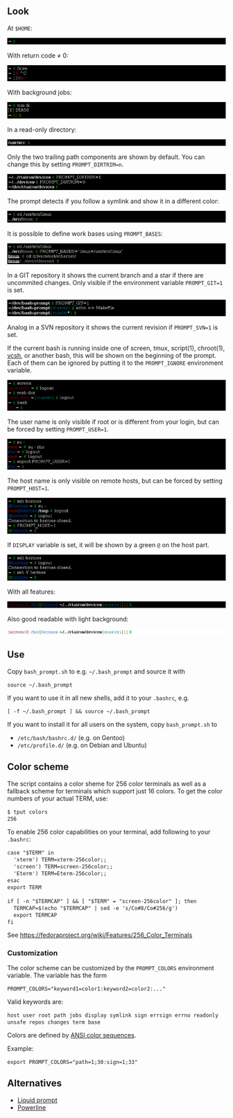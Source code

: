 ## Look
At `$HOME`:

![~ $](images/base.png)

With return code &ne; 0:

![~ 1$](images/errno.png)

With background jobs:

![~[1] $](images/bg.png)

In a read-only directory:

![:/usr/src $](images/ro.png)

Only the two trailing path components are shown by default. You can change this by setting `PROMPT_DIRTRIM=n`.

![Dirtrim](images/path.png)

The prompt detects if you follow a symlink and show it in a different color:

![Symlink](images/symlink.png)

It is possible to define work bases using `PROMPT_BASES`:

![Work bases](images/bases.png)

In a GIT repository it shows the current branch and a star if there are uncommited changes.
Only visible if the environment variable `PROMPT_GIT=1` is set.

![~/dev/bash-prompt{master} $](images/git.png)

Analog in a SVN repository it shows the current revision if `PROMPT_SVN=1` is set.

If the current bash is running inside one of screen, tmux, script(1), chroot(1), [vcsh](https://github.com/RichiH/vcsh/), or another bash, this will be shown on the beginning of the prompt. Each of them can be ignored by putting it to the `PROMPT_IGNORE` environment variable.

![Subshell](images/subshell.png)

The user name is only visible if root or is different from your login, but can be forced by setting `PROMPT_USER=1`.

![User](images/user.png)

The host name is only visible on remote hosts, but can be forced by setting `PROMPT_HOST=1`.

![Host](images/host.png)

If `DISPLAY` variable is set, it will be shown by a green `@` on the host part.

![Display](images/display.png)

With all features:

![Full prompt](images/full.png)

Also good readable with light background:

![White background](images/white.png)

## Use
Copy `bash_prompt.sh` to e.g. `~/.bash_prompt` and source it with
```
source ~/.bash_prompt
```

If you want to use it in all new shells, add it to your `.bashrc`, e.g.
```
[ -f ~/.bash_prompt ] && source ~/.bash_prompt
```

If you want to install it for all users on the system, copy `bash_prompt.sh` to
* `/etc/bash/bashrc.d/` (e.g. on Gentoo)
* `/etc/profile.d/` (e.g. on Debian and Ubuntu)

## Color scheme
The script contains a color sheme for 256 color terminals as well as a fallback scheme for terminals which support just 16 colors.
To get the color numbers of your actual TERM, use:
```
$ tput colors
256
```
To enable 256 color capabilities on your terminal, add following to your `.bashrc`:
```
case "$TERM" in
  'xterm') TERM=xterm-256color;;
  'screen') TERM=screen-256color;;
  'Eterm') TERM=Eterm-256color;;
esac
export TERM

if [ -n "$TERMCAP" ] && [ "$TERM" = "screen-256color" ]; then
  TERMCAP=$(echo "$TERMCAP" | sed -e 's/Co#8/Co#256/g')
  export TERMCAP
fi
```
See https://fedoraproject.org/wiki/Features/256_Color_Terminals

### Customization
The color scheme can be customized by the `PROMPT_COLORS` environment variable. The variable has the form
```
PROMPT_COLORS="keyword1=color1:keyword2=color2:..."
```
Valid keywords are:
```
host user root path jobs display symlink sign errsign errno readonly unsafe repos changes term base
```
Colors are defined by [ANSI color sequences](https://en.wikipedia.org/wiki/ANSI_escape_code#Colors).

Example:
```
export PROMPT_COLORS="path=1;30:sign=1;33"
```

## Alternatives

* [Liquid prompt](https://github.com/nojhan/liquidprompt)
* [Powerline](https://github.com/powerline/powerline)
